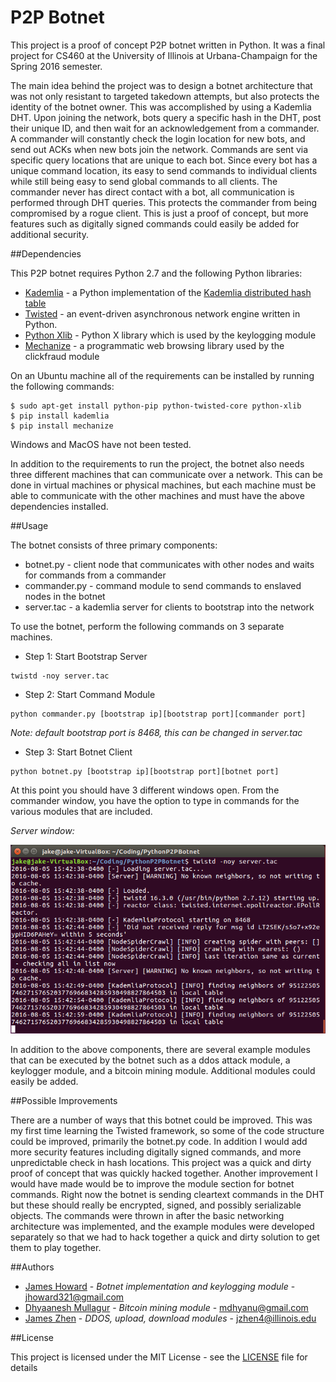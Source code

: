 # P2P Botnet

This project is a proof of concept P2P botnet written in Python. It was a final project for CS460 at the University of Illinois at Urbana-Champaign for the Spring 2016 semester. 

The main idea behind the project was to design a botnet architecture that was not only resistant to targeted takedown attempts, but also protects the identity of the botnet owner. This was accomplished by using a Kademlia DHT. Upon joining the network, bots query a specific hash in the DHT, post their unique ID, and then wait for an acknowledgement from a commander. A commander will constantly check the login location for new bots, and send out ACKs when new bots join the network. Commands are sent via specific query locations that are unique to each bot. Since every bot has a unique command location, its easy to send commands to individual clients while still being easy to send global commands to all clients. The commander never has direct contact with a bot, all communication is performed through DHT queries. This protects the commander from being compromised by a rogue client. This is just a proof of concept, but more features such as digitally signed commands could easily be added for additional security. 

##Dependencies

This P2P botnet requires Python 2.7 and the following Python libraries:
* [Kademlia] - a Python implementation of the [Kademlia distributed hash table]
* [Twisted] - an event-driven asynchronous network engine written in Python.
* [Python Xlib](https://github.com/python-xlib/python-xlib) - Python X library which is used by the keylogging module
* [Mechanize](http://wwwsearch.sourceforge.net/mechanize/) - a programmatic web browsing library used by the clickfraud module

On an Ubuntu machine all of the requirements can be installed by running the following commands:
```
$ sudo apt-get install python-pip python-twisted-core python-xlib
$ pip install kademlia
$ pip install mechanize
```
Windows and MacOS have not been tested.

In addition to the requirements to run the project, the botnet also needs three different machines that can communicate over a network. This can be done in virtual machines or physical machines, but each machine must be able to communicate with the other machines and must have the above dependencies installed.

##Usage

The botnet consists of three primary components:
* botnet.py - client node that communicates with other nodes and waits for commands from a commander
* commander.py - command module to send commands to enslaved nodes in the botnet
* server.tac - a kademlia server for clients to bootstrap into the network

To use the botnet, perform the following commands on 3 separate machines.
* Step 1: Start Bootstrap Server
```
twistd -noy server.tac
```
* Step 2: Start Command Module
```
python commander.py [bootstrap ip][bootstrap port][commander port]
```
*Note: default bootstrap port is 8468, this can be changed in server.tac*

* Step 3: Start Botnet Client
```
python botnet.py [bootstrap ip][bootstrap port][botnet port]
```
At this point you should have 3 different windows open. From the commander window, you have the option to type in commands for the various modules that are included.


*Server window:*

![pic1](Screenshots/server.png)

In addition to the above components, there are several example modules that can be executed by the botnet such as a ddos attack module, a keylogger module, and a bitcoin mining module. Additional modules could easily be added. 


##Possible Improvements

There are a number of ways that this botnet could be improved. This was my first time learning the Twisted framework, so some of the code structure could be improved, primarily the botnet.py code. In addition I would add more security features including digitally signed commands, and more unpredictable check in hash locations. This project was a quick and dirty proof of concept that was quickly hacked together. Another improvement I would have made would be to improve the module section for botnet commands. Right now the botnet is sending cleartext commands in the DHT but these should really be encrypted, signed, and possibly serializable objects. The commands were thrown in after the basic networking architecture was implemented, and the example modules were developed separately so that we had to hack together a quick and dirty solution to get them to play together.

##Authors
* [James Howard](https://github.com/jhoward321) - *Botnet implementation and keylogging module* - jhoward321@gmail.com
* [Dhyaanesh Mullagur](https://github.com/dionesh) - *Bitcoin mining module* - mdhyanu@gmail.com
* [James Zhen](https://github.com/jzhen4) - *DDOS, upload, download modules* - jzhen4@illinois.edu

##License

This project is licensed under the MIT License - see the [LICENSE](LICENSE) file for details

[Kademlia]:https://github.com/bmuller/kademlia
[Twisted]:https://twistedmatrix.com/trac/
[Kademlia distributed hash table]:https://pdos.csail.mit.edu/~petar/papers/maymounkov-kademlia-lncs.pdf
